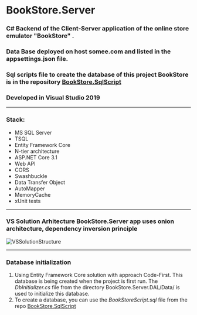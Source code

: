 # BookStore.Server
### C# Backend of the Client-Server application  of the online store emulator "BookStore" . 
### Data Base deployed on host somee.com and listed in the  appsettings.json  file.
### Sql scripts file to create the database of this project BookStore is in the repository [BookStore.SqlScript](https://github.com/GoldinAlexander/BookStore.SqlScript.git) 
### Developed in Visual Studio 2019
___
### Stack:
* MS SQL Server
* TSQL
* Entity Framework Core 
* N-tier architecture
* ASP.NET Core 3.1
* Web API
* CORS
* Swashbuckle
* Data Transfer Object
* AutoMapper
* MemoryCache
* xUnit tests
___
### VS Solution Arhitecture **BookStore.Server** app uses onion architecture, dependency inversion principle
![VSSolutionStructure](https://user-images.githubusercontent.com/75939181/164613381-fc99307b-abd0-469e-b874-508f09d0efc0.JPG)
___
### Database initialization 
1. Using Entity Framework Core solution with approach Code-First.
This database is being created when the project is first run.
The *DbInitializer.cs* file from the directory BookStore.Server.DAL/Data/ is used to initialize this database.
2. To create a database, you can use the *BookStoreScript.sql* file from the repo [BookStore.SqlScript](https://github.com/GoldinAlexander/BookStore.SqlScript.git)
